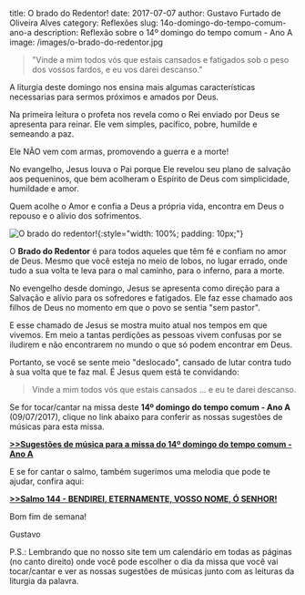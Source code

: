 ﻿title: O brado do Redentor!
date: 2017-07-07
author: Gustavo Furtado de Oliveira Alves
category: Reflexões
slug: 14o-domingo-do-tempo-comum-ano-a
description: Reflexão sobre o 14º domingo do tempo comum - Ano A
image: /images/o-brado-do-redentor.jpg

>"Vinde a mim todos vós que estais cansados e fatigados sob o peso dos vossos fardos, 
  e eu vos darei descanso."

A liturgia deste domingo nos ensina mais algumas características necessarias
para sermos próximos e amados por Deus.

Na primeira leitura o profeta nos revela como o Rei enviado por Deus se apresenta para reinar.
Ele vem simples, pacífico, pobre, humilde e semeando a paz.

Ele NÃO vem com armas, promovendo a guerra e a morte!

No evangelho, Jesus louva o Pai porque Ele revelou seu plano de salvação aos pequeninos,
que bem acolheram o Espírito de Deus com simplicidade, humildade e amor.

Quem acolhe o Amor e confia a Deus a própria vida,
encontra em Deus o repouso e o alívio dos sofrimentos.

![O brado do redentor!](/images/o-brado-do-redentor.jpg){:style="width: 100%; padding: 10px;"}

O **Brado do Redentor** é para todos aqueles que têm fé e confiam no amor de Deus.
Mesmo que você esteja no meio de lobos, no lugar errado,
onde tudo a sua volta te leva para o mal caminho, para o inferno, para a morte.

No evengelho desde domingo, Jesus se apresenta como direção para a Salvação
e alívio para os sofredores e fatigados. Ele faz esse chamado aos filhos de Deus
no momento em que o povo se sentia "sem pastor".

E esse chamado de Jesus se mostra
muito atual nos tempos em que vivemos. Em meio a tantas perdições as pessoas vivem
confusas por se iludirem e não encontrarem no mundo o que só podem encontrar em Deus.

Portanto, se você se sente meio "deslocado", cansado de lutar contra tudo à sua volta que te faz mal.
É Jesus quem está te convidando:

> Vinde a mim todos vós que estais cansados ... e eu te darei descanso.

Se for tocar/cantar na missa deste **14º domingo do tempo comum - Ano A** (09/07/2017),
clique no link abaixo para conferir as nossas sugestões de músicas para esta missa.

[**>>Sugestões de música para a missa do 14º domingo do tempo comum - Ano A**](http://musicasparamissa.com.br/sugestoes-para/14o-domingo-do-tempo-comum-ano-a)

E se for cantar o salmo, também sugerimos uma melodia que pode te ajudar, confira aqui:

[**>>Salmo 144 - BENDIREI, ETERNAMENTE, VOSSO NOME, Ó SENHOR!**](http://musicasparamissa.com.br/musica/salmo-144-bendirei-eternamente-vosso-nome-o-senhor/)

Bom fim de semana!

Gustavo

P.S.: Lembrando que no nosso site tem um calendário em todas as páginas (no canto direito) 
onde você pode escolher o dia da missa que você vai tocar/cantar e ver as nossas sugestões 
de músicas junto com as leituras da liturgia da palavra.